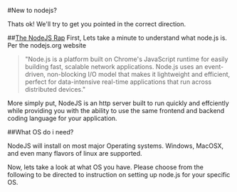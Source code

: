 #New to nodejs?

Thats ok!  We'll try to get you pointed in the correct direction.

##[The NodeJS Rap](https://soundcloud.com/marak/marak-the-node-js-rap)
First, Lets take a minute to understand what node.js is.  Per the nodejs.org website 
> "Node.js is a platform built on Chrome's JavaScript runtime for easily building fast, scalable network applications. Node.js uses an event-driven, non-blocking I/O model that makes it lightweight and efficient, perfect for data-intensive real-time applications that run across distributed devices."

More simply put, NodeJS is an http server built to run quickly and effciently while providing you with the ability to use the same frontend and backend coding language for your application.

##What OS do i need?

NodeJS will install on most major Operating systems.  Windows, MacOSX, and even many flavors of linux are supported.  

Now, lets take a look at what OS you have.  Please choose from the following to be directed to instruction on setting up node.js for your specific OS.